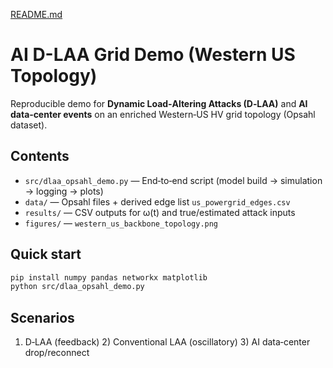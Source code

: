 [README.md](https://github.com/user-attachments/files/21910249/README.md)

# AI D-LAA Grid Demo (Western US Topology)

Reproducible demo for **Dynamic Load‑Altering Attacks (D‑LAA)** and **AI data‑center events** on an enriched Western‑US HV grid topology (Opsahl dataset).

## Contents
- `src/dlaa_opsahl_demo.py` — End‑to‑end script (model build → simulation → logging → plots)
- `data/` — Opsahl files + derived edge list `us_powergrid_edges.csv`
- `results/` — CSV outputs for ω(t) and true/estimated attack inputs
- `figures/` — `western_us_backbone_topology.png`

## Quick start
```bash
pip install numpy pandas networkx matplotlib
python src/dlaa_opsahl_demo.py
```

## Scenarios
1) D‑LAA (feedback)  2) Conventional LAA (oscillatory)  3) AI data‑center drop/reconnect
